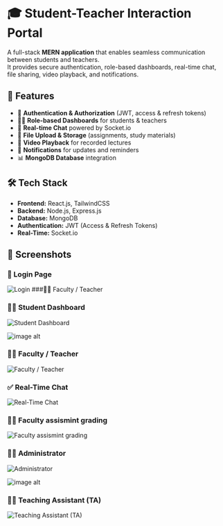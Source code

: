 # 🎓 Student-Teacher Interaction Portal

A full-stack **MERN application** that enables seamless communication between students and teachers.  
It provides secure authentication, role-based dashboards, real-time chat, file sharing, video playback, and notifications.  


## 🚀 Features
- 🔐 **Authentication & Authorization** (JWT, access & refresh tokens)  
- 👨‍🏫 **Role-based Dashboards** for students & teachers  
- 💬 **Real-time Chat** powered by Socket.io  
- 📂 **File Upload & Storage** (assignments, study materials)  
- 🎥 **Video Playback** for recorded lectures  
- 🔔 **Notifications** for updates and reminders  
- 📊 **MongoDB Database** integration  


## 🛠️ Tech Stack
- **Frontend:** React.js, TailwindCSS  
- **Backend:** Node.js, Express.js  
- **Database:** MongoDB  
- **Authentication:** JWT (Access & Refresh Tokens)  
- **Real-Time:** Socket.io  

## 📸 Screenshots

### 🔐 Login Page
![Login](https://raw.githubusercontent.com/Hemakshi24/Student-Faculty-intraction-portal/e07c18728207492a41f4fcc676feb40267650540/Screenshot%202025-09-15%20210135.png)
###👩‍🏫 Faculty / Teacher
### 👨‍🎓 Student Dashboard
![Student Dashboard](https://raw.githubusercontent.com/Hemakshi24/Student-Faculty-intraction-portal/e07c18728207492a41f4fcc676feb40267650540/Screenshot%202025-09-15%20210159.png)


![image alt](https://raw.githubusercontent.com/Hemakshi24/Student-Faculty-intraction-portal/e07c18728207492a41f4fcc676feb40267650540/Screenshot%202025-09-15%20210226.png)

### 👩‍🏫 Faculty / Teacher
![Faculty / Teacher](https://raw.githubusercontent.com/Hemakshi24/Student-Faculty-intraction-portal/e07c18728207492a41f4fcc676feb40267650540/Screenshot%202025-09-15%20210321.png)

### ✅ Real-Time Chat
![Real-Time Chat](https://raw.githubusercontent.com/Hemakshi24/Student-Faculty-intraction-portal/e07c18728207492a41f4fcc676feb40267650540/Screenshot%202025-09-15%20210307.png)

### 👩‍🏫 Faculty assismint grading
![Faculty assismint grading](https://raw.githubusercontent.com/Hemakshi24/Student-Faculty-intraction-portal/e07c18728207492a41f4fcc676feb40267650540/Screenshot%202025-09-15%20210339.png)

### 🧑‍💼 Administrator
![Administrator](https://raw.githubusercontent.com/Hemakshi24/Student-Faculty-intraction-portal/e07c18728207492a41f4fcc676feb40267650540/Screenshot%202025-09-15%20210405.png)

![image alt](https://raw.githubusercontent.com/Hemakshi24/Student-Faculty-intraction-portal/e07c18728207492a41f4fcc676feb40267650540/Screenshot%202025-09-15%20210433.png)


### 🧑‍🎓 Teaching Assistant (TA)
![Teaching Assistant (TA)](https://raw.githubusercontent.com/Hemakshi24/Student-Faculty-intraction-portal/e07c18728207492a41f4fcc676feb40267650540/Screenshot%202025-09-15%20210450.png)




